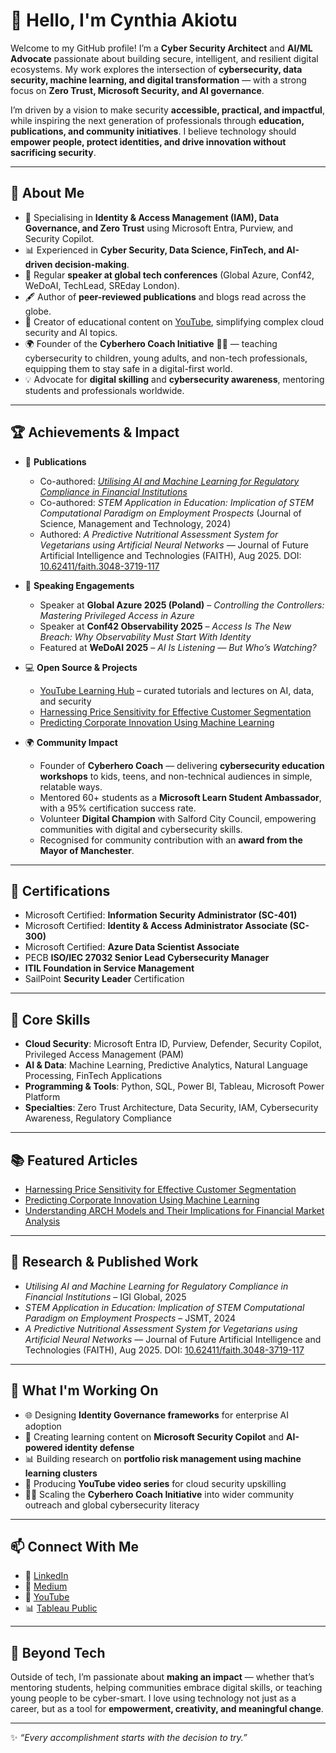 # 👋 Hello, I'm Cynthia Akiotu  

Welcome to my GitHub profile! I’m a **Cyber Security Architect** and **AI/ML Advocate** passionate about building secure, intelligent, and resilient digital ecosystems. My work explores the intersection of **cybersecurity, data security, machine learning, and digital transformation** — with a strong focus on **Zero Trust, Microsoft Security, and AI governance**.  

I’m driven by a vision to make security **accessible, practical, and impactful**, while inspiring the next generation of professionals through **education, publications, and community initiatives**.  I believe technology should **empower people, protect identities, and drive innovation without sacrificing security**.  

---

## 🚀 About Me  

- 🔐 Specialising in **Identity & Access Management (IAM), Data Governance, and Zero Trust** using Microsoft Entra, Purview, and Security Copilot.  
- 📊 Experienced in **Cyber Security, Data Science, FinTech, and AI-driven decision-making**.  
- 🎤 Regular **speaker at global tech conferences** (Global Azure, Conf42, WeDoAI, TechLead, SREday London).  
- 🖋️ Author of **peer-reviewed publications** and blogs read across the globe.  
- 🎥 Creator of educational content on [YouTube](https://www.youtube.com/@CynthiaTheDataTechie), simplifying complex cloud security and AI topics.  
- 🌍 Founder of the **Cyberhero Coach Initiative** 🦸‍♀️ — teaching cybersecurity to children, young adults, and non-tech professionals, equipping them to stay safe in a digital-first world.  
- 💡 Advocate for **digital skilling** and **cybersecurity awareness**, mentoring students and professionals worldwide.  

---

## 🏆 Achievements & Impact  

- 📃 **Publications**  
  - Co-authored: *[Utilising AI and Machine Learning for Regulatory Compliance in Financial Institutions](https://doi.org/10.4018/979-8-3693-5966-2.ch010)*  
  - Co-authored: *STEM Application in Education: Implication of STEM Computational Paradigm on Employment Prospects* (Journal of Science, Management and Technology, 2024)  
  - Authored: *A Predictive Nutritional Assessment System for Vegetarians using Artificial Neural Networks* — Journal of Future Artificial Intelligence and Technologies (FAITH), Aug 2025. DOI: [10.62411/faith.3048-3719-117](https://doi.org/10.62411/faith.3048-3719-117)  

- 🎤 **Speaking Engagements**  
  - Speaker at **Global Azure 2025 (Poland)** – *Controlling the Controllers: Mastering Privileged Access in Azure*  
  - Speaker at **Conf42 Observability 2025** – *Access Is The New Breach: Why Observability Must Start With Identity*  
  - Featured at **WeDoAI 2025** – *AI Is Listening — But Who’s Watching?*  

- 💻 **Open Source & Projects**
  - [YouTube Learning Hub](https://github.com/CynthiaTheDataTechie/Youtube-Lectures) – curated tutorials and lectures on AI, data, and security 
  - [Harnessing Price Sensitivity for Effective Customer Segmentation](https://github.com/CynthiaTheDataTechie/customer-segmentation)  
  - [Predicting Corporate Innovation Using Machine Learning](https://github.com/CynthiaTheDataTechie/predicting-corporate-innovation)  
   

- 🌍 **Community Impact**  
  - Founder of **Cyberhero Coach** — delivering **cybersecurity education workshops** to kids, teens, and non-technical audiences in simple, relatable ways.  
  - Mentored 60+ students as a **Microsoft Learn Student Ambassador**, with a 95% certification success rate.  
  - Volunteer **Digital Champion** with Salford City Council, empowering communities with digital and cybersecurity skills.  
  - Recognised for community contribution with an **award from the Mayor of Manchester**.  

---

## 🏅 Certifications  

- Microsoft Certified: **Information Security Administrator (SC-401)**  
- Microsoft Certified: **Identity & Access Administrator Associate (SC-300)**
- Microsoft Certified: **Azure Data Scientist Associate**  
- PECB **ISO/IEC 27032 Senior Lead Cybersecurity Manager**  
- **ITIL Foundation in Service Management**  
- SailPoint **Security Leader** Certification  

---

## 💼 Core Skills  

- **Cloud Security**: Microsoft Entra ID, Purview, Defender, Security Copilot, Privileged Access Management (PAM)  
- **AI & Data**: Machine Learning, Predictive Analytics, Natural Language Processing, FinTech Applications  
- **Programming & Tools**: Python, SQL, Power BI, Tableau, Microsoft Power Platform  
- **Specialties**: Zero Trust Architecture, Data Security, IAM, Cybersecurity Awareness, Regulatory Compliance  

---

## 📚 Featured Articles  

- [Harnessing Price Sensitivity for Effective Customer Segmentation](https://medium.com/@cynthiaakiotu/harnessing-price-sensitivity-for-effective-customer-segmentation-with-k-means-clustering-c08ccc2a5e6e)  
- [Predicting Corporate Innovation Using Machine Learning](https://medium.com/@cynthiaakiotu/predicting-corporate-innovation-a-comparative-study-of-logistic-regression-and-random-forest-4cb12ecb9a24)  
- [Understanding ARCH Models and Their Implications for Financial Market Analysis](https://medium.com/@cynthiaakiotu/understanding-arch-models-and-their-implications-for-financial-market-analysis)  

---

## 🧠 Research & Published Work  

- *Utilising AI and Machine Learning for Regulatory Compliance in Financial Institutions* – IGI Global, 2025  
- *STEM Application in Education: Implication of STEM Computational Paradigm on Employment Prospects* – JSMT, 2024  
- *A Predictive Nutritional Assessment System for Vegetarians using Artificial Neural Networks* — Journal of Future Artificial Intelligence and Technologies (FAITH), Aug 2025. DOI: [10.62411/faith.3048-3719-117](https://doi.org/10.62411/faith.3048-3719-117)  

---

## 🎯 What I'm Working On  

- 🌐 Designing **Identity Governance frameworks** for enterprise AI adoption  
- 🚀 Creating learning content on **Microsoft Security Copilot** and **AI-powered identity defense**  
- 📊 Building research on **portfolio risk management using machine learning clusters**  
- 🎥 Producing **YouTube video series** for cloud security upskilling  
- 🦸‍♀️ Scaling the **Cyberhero Coach Initiative** into wider community outreach and global cybersecurity literacy  

---

## 📫 Connect With Me  

- 💼 [LinkedIn](https://www.linkedin.com/in/cynthia-akiotu-7b695aa9/)  
- 📝 [Medium](https://medium.com/@cynthiaakiotu)  
- 🎥 [YouTube](https://www.youtube.com/@CynthiaTheDataTechie)  
- 📊 [Tableau Public](https://public.tableau.com/app/profile/cynthia.a4553/viz/)  

---

## 🌟 Beyond Tech  

Outside of tech, I’m passionate about **making an impact** — whether that’s mentoring students, helping communities embrace digital skills, or teaching young people to be cyber-smart. I love using technology not just as a career, but as a tool for **empowerment, creativity, and meaningful change**.  

---

✨ *“Every accomplishment starts with the decision to try.”*  
